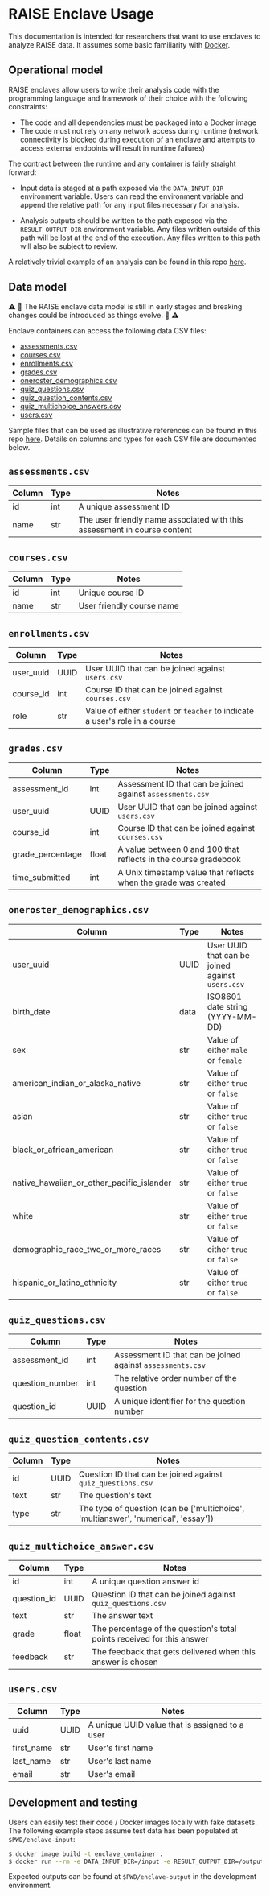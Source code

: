 # RAISE Enclave Usage

This documentation is intended for researchers that want to use enclaves to analyze RAISE data. It assumes some basic familiarity with [Docker](https://www.docker.com/).

## Operational model

RAISE enclaves allow users to write their analysis code with the programming language and framework of their choice with the following constraints:

* The code and all dependencies must be packaged into a Docker image
* The code must not rely on any network access during runtime (network connectivity is blocked during execution of an enclave and attempts to access external endpoints will result in runtime failures)

The contract between the runtime and any container is fairly straight forward:

* Input data is staged at a path exposed via the `DATA_INPUT_DIR` environment variable. Users can read the environment variable and append the relative path for any input files necessary for analysis.

* Analysis outputs should be written to the path exposed via the `RESULT_OUTPUT_DIR` environment variable. Any files written outside of this path will be lost at the end of the execution. Any files written to this path will also be subject to review.

A relatively trivial example of an analysis can be found in this repo [here](../examples/quiz-analyzer).

## Data model

:warning: :construction: The RAISE enclave data model is still in early stages and breaking changes could be introduced as things evolve. :construction: :warning:

Enclave containers can access the following data CSV files:

* [assessments.csv](#assessmentscsv)
* [courses.csv](#coursescsv)
* [enrollments.csv](#enrollmentscsv)
* [grades.csv](#gradescsv)
* [oneroster_demographics.csv](#oneroster_demographicscsv)
* [quiz_questions.csv](#quiz_questionscsv)
* [quiz_question_contents.csv](#quiz_question_contentscsv)
* [quiz_multichoice_answers.csv](#quiz_multichoice_answercsv)
* [users.csv](#userscsv)

Sample files that can be used as illustrative references can be found in this repo [here](../examples/data). Details on columns and types for each CSV file are documented below.

## `assessments.csv`

| Column | Type | Notes |
| - | - | - |
| id | int | A unique assessment ID |
| name | str | The user friendly name associated with this assessment in course content |

## `courses.csv`

| Column | Type | Notes |
| - | - | - |
| id | int | Unique course ID |
| name | str | User friendly course name |

## `enrollments.csv`

| Column | Type | Notes |
| - | - | - |
| user_uuid | UUID | User UUID that can be joined against `users.csv` |
| course_id | int | Course ID that can be joined against `courses.csv` |
| role | str | Value of either `student` or `teacher` to indicate a user's role in a course |

## `grades.csv`

| Column | Type | Notes |
| - | - | - |
| assessment_id | int | Assessment ID that can be joined against `assessments.csv` |
| user_uuid | UUID | User UUID that can be joined against `users.csv` |
| course_id | int | Course ID that can be joined against `courses.csv` |
| grade_percentage | float | A value between 0 and 100 that reflects in the course gradebook |
| time_submitted | int | A Unix timestamp value that reflects when the grade was created |

## `oneroster_demographics.csv`

| Column | Type | Notes |
| - | - | - |
| user_uuid | UUID | User UUID that can be joined against `users.csv` |
| birth_date | data | ISO8601 date string (YYYY-MM-DD) |
| sex | str | Value of either `male` or `female`
| american_indian_or_alaska_native | str | Value of either `true` or `false` |
| asian | str | Value of either `true` or `false` |
| black_or_african_american | str | Value of either `true` or `false` |
| native_hawaiian_or_other_pacific_islander | str | Value of either `true` or `false` |
| white | str | Value of either `true` or `false` |
| demographic_race_two_or_more_races | str | Value of either `true` or `false` |
| hispanic_or_latino_ethnicity | str | Value of either `true` or `false` |

## `quiz_questions.csv`

| Column | Type | Notes |
| - | - | - |
| assessment_id | int | Assessment ID that can be joined against `assessments.csv` |
| question_number | int | The relative order number of the question  |
| question_id | UUID | A unique identifier for the question number |

## `quiz_question_contents.csv`

| Column | Type | Notes |
| - | - | - |
| id | UUID | Question ID that can be joined against `quiz_questions.csv` |
| text | str | The question's text |
| type | str | The type of question (can be ['multichoice', 'multianswer', 'numerical', 'essay']) |

## `quiz_multichoice_answer.csv`

| Column | Type | Notes |
| - | - | - |
| id | int | A unique question answer id |
| question_id | UUID | Question ID that can be joined against `quiz_questions.csv` |
| text | str | The answer text |
| grade | float | The percentage of the question's total points received for this answer |
| feedback | str | The feedback that gets delivered when this answer is chosen |

## `users.csv`

| Column | Type | Notes |
| - | - | - |
| uuid | UUID | A unique UUID value that is assigned to a user |
| first_name | str | User's first name |
| last_name | str | User's last name |
| email | str | User's email |

## Development and testing

Users can easily test their code / Docker images locally with fake datasets. The following example steps assume test data has been populated at `$PWD/enclave-input`:

```bash
$ docker image build -t enclave_container .
$ docker run --rm -e DATA_INPUT_DIR=/input -e RESULT_OUTPUT_DIR=/output -v $PWD/enclave-input:/input -v $PWD/enclave-output:/output enclave_container
```

Expected outputs can be found at `$PWD/enclave-output` in the development environment.
